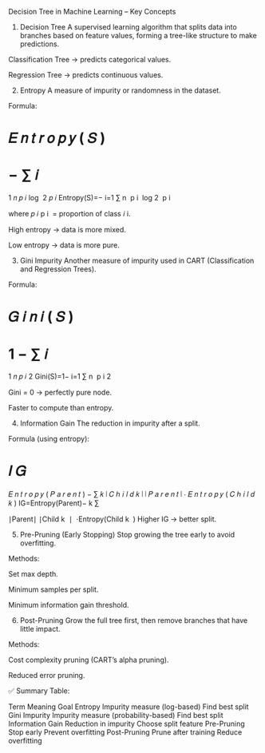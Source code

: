 Decision Tree in Machine Learning – Key Concepts
1. Decision Tree
A supervised learning algorithm that splits data into branches based on feature values, forming a tree-like structure to make predictions.

Classification Tree → predicts categorical values.

Regression Tree → predicts continuous values.

2. Entropy
A measure of impurity or randomness in the dataset.

Formula:

𝐸
𝑛
𝑡
𝑟
𝑜
𝑝
𝑦
(
𝑆
)
=
−
∑
𝑖
=
1
𝑛
𝑝
𝑖
log
⁡
2
𝑝
𝑖
Entropy(S)=− 
i=1
∑
n
​
 p 
i
​
 log 
2
​
 p 
i
​
 
where 
𝑝
𝑖
p 
i
​
  = proportion of class 
𝑖
i.

High entropy → data is more mixed.

Low entropy → data is more pure.

3. Gini Impurity
Another measure of impurity used in CART (Classification and Regression Trees).

Formula:

𝐺
𝑖
𝑛
𝑖
(
𝑆
)
=
1
−
∑
𝑖
=
1
𝑛
𝑝
𝑖
2
Gini(S)=1− 
i=1
∑
n
​
 p 
i
2
​
 
Gini = 0 → perfectly pure node.

Faster to compute than entropy.

4. Information Gain
The reduction in impurity after a split.

Formula (using entropy):

𝐼
𝐺
=
𝐸
𝑛
𝑡
𝑟
𝑜
𝑝
𝑦
(
𝑃
𝑎
𝑟
𝑒
𝑛
𝑡
)
−
∑
𝑘
∣
𝐶
ℎ
𝑖
𝑙
𝑑
𝑘
∣
∣
𝑃
𝑎
𝑟
𝑒
𝑛
𝑡
∣
⋅
𝐸
𝑛
𝑡
𝑟
𝑜
𝑝
𝑦
(
𝐶
ℎ
𝑖
𝑙
𝑑
𝑘
)
IG=Entropy(Parent)− 
k
∑
​
  
∣Parent∣
∣Child 
k
​
 ∣
​
 ⋅Entropy(Child 
k
​
 )
Higher IG → better split.

5. Pre-Pruning (Early Stopping)
Stop growing the tree early to avoid overfitting.

Methods:

Set max depth.

Minimum samples per split.

Minimum information gain threshold.

6. Post-Pruning
Grow the full tree first, then remove branches that have little impact.

Methods:

Cost complexity pruning (CART’s alpha pruning).

Reduced error pruning.

✅ Summary Table:

Term	Meaning	Goal
Entropy	Impurity measure (log-based)	Find best split
Gini Impurity	Impurity measure (probability-based)	Find best split
Information Gain	Reduction in impurity	Choose split feature
Pre-Pruning	Stop early	Prevent overfitting
Post-Pruning	Prune after training	Reduce overfitting

